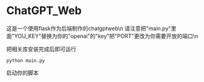 # ChatGPT_Web

这是一个使用flask作为后端制作的chatgptweb\n
请注意把"main.py"里面"YOU_KEY"替换为你的"openai"的"key"把"PORT"更改为你需要开放的端口\n

把相关库安装完成后即可运行
```
python main.py
```
启动你的脚本
